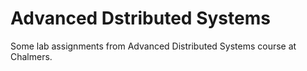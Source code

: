 # Advanced Dstributed Systems
Some lab assignments from Advanced Distributed Systems course at Chalmers.
